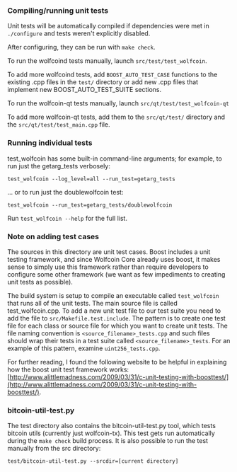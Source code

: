 ### Compiling/running unit tests

Unit tests will be automatically compiled if dependencies were met in `./configure`
and tests weren't explicitly disabled.

After configuring, they can be run with `make check`.

To run the wolfcoind tests manually, launch `src/test/test_wolfcoin`.

To add more wolfcoind tests, add `BOOST_AUTO_TEST_CASE` functions to the existing
.cpp files in the `test/` directory or add new .cpp files that
implement new BOOST_AUTO_TEST_SUITE sections.

To run the wolfcoin-qt tests manually, launch `src/qt/test/test_wolfcoin-qt`

To add more wolfcoin-qt tests, add them to the `src/qt/test/` directory and
the `src/qt/test/test_main.cpp` file.

### Running individual tests

test_wolfcoin has some built-in command-line arguments; for
example, to run just the getarg_tests verbosely:

    test_wolfcoin --log_level=all --run_test=getarg_tests

... or to run just the doublewolfcoin test:

    test_wolfcoin --run_test=getarg_tests/doublewolfcoin

Run `test_wolfcoin --help` for the full list.

### Note on adding test cases

The sources in this directory are unit test cases.  Boost includes a
unit testing framework, and since Wolfcoin Core already uses boost, it makes
sense to simply use this framework rather than require developers to
configure some other framework (we want as few impediments to creating
unit tests as possible).

The build system is setup to compile an executable called `test_wolfcoin`
that runs all of the unit tests.  The main source file is called
test_wolfcoin.cpp. To add a new unit test file to our test suite you need 
to add the file to `src/Makefile.test.include`. The pattern is to create 
one test file for each class or source file for which you want to create 
unit tests.  The file naming convention is `<source_filename>_tests.cpp` 
and such files should wrap their tests in a test suite 
called `<source_filename>_tests`. For an example of this pattern, 
examine `uint256_tests.cpp`.

For further reading, I found the following website to be helpful in
explaining how the boost unit test framework works:
[http://www.alittlemadness.com/2009/03/31/c-unit-testing-with-boosttest/](http://www.alittlemadness.com/2009/03/31/c-unit-testing-with-boosttest/).

### bitcoin-util-test.py

The test directory also contains the bitcoin-util-test.py tool, which tests bitcoin utils (currently just wolfcoin-tx). This test gets run automatically during the `make check` build process. It is also possible to run the test manually from the src directory:

```
test/bitcoin-util-test.py --srcdir=[current directory]

```
